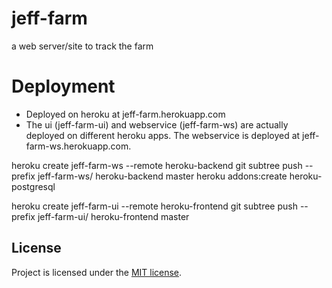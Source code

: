 # jeff-farm
a web server/site to track the farm

# Deployment
* Deployed on heroku at jeff-farm.herokuapp.com
* The ui (jeff-farm-ui) and webservice (jeff-farm-ws) are actually deployed on different heroku apps.  The webservice is deployed at jeff-farm-ws.herokuapp.com.


heroku create jeff-farm-ws --remote heroku-backend
git subtree push --prefix jeff-farm-ws/ heroku-backend master
heroku addons:create heroku-postgresql


heroku create jeff-farm-ui --remote heroku-frontend
git subtree push --prefix jeff-farm-ui/ heroku-frontend master

## License
Project is licensed under the [MIT license](LICENSE.md).
